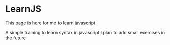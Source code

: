 # LearnJS
This page is here for me to learn javascript

A simple training to learn syntax in javascript
I plan to add small exercises in the future
